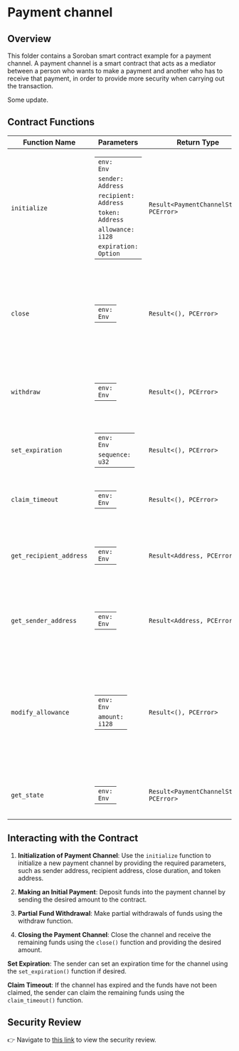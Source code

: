 # Payment channel

## Overview

This folder contains a Soroban smart contract example for a payment channel. A payment channel is a smart contract that acts as a mediator between a person who wants to make a payment and another who has to receive that payment, in order to provide more security when carrying out the transaction.


Some update.

## Contract Functions

| Function Name            | Parameters                                                                                                               | Return Type                | Description                                                                                              |
|--------------------------|--------------------------------------------------------------------------------------------------------------------------|----------------------------|----------------------------------------------------------------------------------------------------------|
| `initialize`             | <table><tbody><tr><td><code>env: Env</code></td></tr><tr><td><code>sender: Address</code></td></tr><tr><td><code>recipient: Address</code></td></tr><tr><td><code>token: Address</code></td></tr><tr><td><code>allowance: i128</code></td></tr><tr><td><code>expiration: Option<u32></code></td></tr></tbody></table> | `Result<PaymentChannelState, PCError>` | Initializes a new payment channel with provided parameters.                                             |
| `close`                  | <table><tbody><tr><td><code>env: Env</code></td></tr></tbody></table>                                        | `Result<(), PCError>`                   | Allows the recipient to close the channel and withdraw funds. Unclaimed funds will go back to the sender.                                           |
| `withdraw`               | <table><tbody><tr><td><code>env: Env</code></td></tr></tbody></table>                                        | `Result<(), PCError>`                   | Allows the recipient to withdraw funds incrementally from the channel.                                  |
| `set_expiration`         | <table><tbody><tr><td><code>env: Env</code></td></tr><tr><td><code>sequence: u32</code></td></tr></tbody></table>                                                               | `Result<(), PCError>`                   | Sets the expiration timestamp of the channel.                                                            |
| `claim_timeout`          | <table><tbody><tr><td><code>env: Env</code></td></tr></tbody></table>                                                                                | `Result<(), PCError>`    | Allows the sender to claim funds if the channel has expired.                                            |
| `get_recipient_address`  | <table><tbody><tr><td><code>env: Env</code></td></tr></tbody></table>                                                                                | `Result<Address, PCError>`                | Retrieves the recipient's address associated with the payment channel.                                  |
| `get_sender_address`     | <table><tbody><tr><td><code>env: Env</code></td></tr></tbody></table>                                                                                | `Result<Address, PCError>`                | Retrieves the sender's address associated with the payment channel.                                     |
| `modify_allowance`       | <table><tbody><tr><td><code>env: Env</code></td></tr><tr><td><code>amount: i128</code></td></tr></tbody></table> | `Result<(), PCError>`                   | Allows the sender to modify the permitted maximum amount to be withdrawn by the recipient (considering the sum of all partial extractions).                                    |
| `get_state`              | <table><tbody><tr><td><code>env: Env</code></td></tr></tbody></table>                                                                                | `Result<PaymentChannelState, PCError>`                | Retrieves the current state of the payment channel.                                  |


## Interacting with the Contract

1. **Initialization of Payment Channel**: Use the `initialize` function to initialize a new payment channel by providing the required parameters, such as sender address, recipient address, close duration, and token address.

2. **Making an Initial Payment**: Deposit funds into the payment channel by sending the desired amount to the contract.

3. **Partial Fund Withdrawal**: Make partial withdrawals of funds using the withdraw function.

4. **Closing the Payment Channel**: Close the channel and receive the remaining funds using the `close()` function and providing the desired amount.

 **Set Expiration**: The sender can set an expiration time for the channel using the `set_expiration()` function if desired.

 **Claim Timeout**: If the channel has expired and the funds have not been claimed, the sender can claim the remaining funds using the `claim_timeout()` function.

## Security Review

:point_right: Navigate to [this link](https://github.com/CoinFabrik/scout-soroban-examples/blob/main/security-review/README.md) to view the security review.


